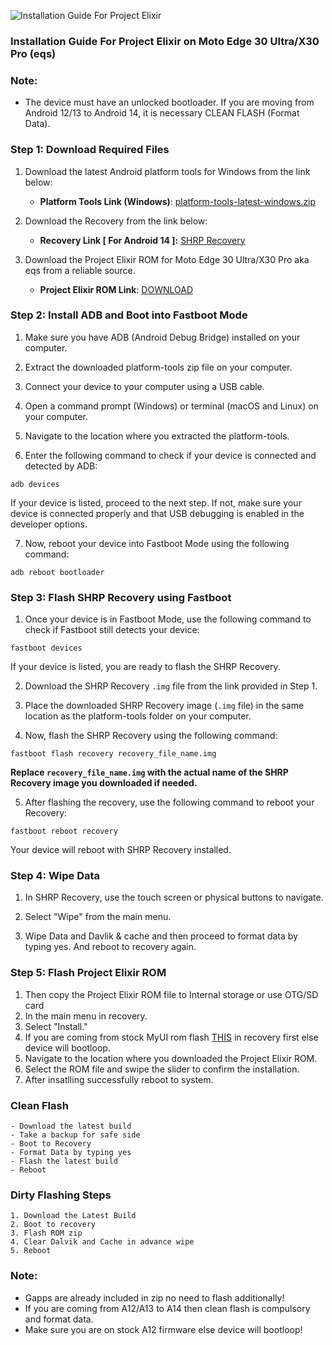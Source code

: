 ![Installation Guide For Project Elixir](https://i.imgur.com/42LxtAl.png)

### Installation Guide For Project Elixir on Moto Edge 30 Ultra/X30 Pro (eqs)

###  **Note:** 
- The device must have an unlocked bootloader. If you are moving from Android 12/13 to Android 14, it is necessary CLEAN FLASH (Format Data).

### Step 1: Download Required Files
1. Download the latest Android platform tools for Windows from the link below:
   - **Platform Tools Link (Windows)**: [platform-tools-latest-windows.zip](https://dl.google.com/android/repository/platform-tools-latest-windows.zip)

2. Download the Recovery from the link below:
   - **Recovery Link [ For Android 14 ]:** [SHRP Recovery](https://t.me/moto_edge_30_ultra_updates/163)

3. Download the Project Elixir ROM for Moto Edge 30 Ultra/X30 Pro aka eqs from a reliable source.
   - **Project Elixir ROM Link**: [DOWNLOAD](https://projectelixiros.com/device/eqs)


### Step 2: Install ADB and Boot into Fastboot Mode
1. Make sure you have ADB (Android Debug Bridge) installed on your computer. 

2. Extract the downloaded platform-tools zip file on your computer.

3. Connect your device to your computer using a USB cable.

4. Open a command prompt (Windows) or terminal (macOS and Linux) on your computer.

5. Navigate to the location where you extracted the platform-tools.

6. Enter the following command to check if your device is connected and detected by ADB:

```
adb devices
```

If your device is listed, proceed to the next step. If not, make sure your device is connected properly and that USB debugging is enabled in the developer options.

7. Now, reboot your device into Fastboot Mode using the following command:

```
adb reboot bootloader
```

### Step 3: Flash SHRP Recovery using Fastboot
1. Once your device is in Fastboot Mode, use the following command to check if Fastboot still detects your device:

```
fastboot devices
```

If your device is listed, you are ready to flash the SHRP Recovery.

2. Download the SHRP Recovery `.img` file from the link provided in Step 1.

3. Place the downloaded SHRP Recovery image (`.img` file) in the same location as the platform-tools folder on your computer.

4. Now, flash the SHRP Recovery using the following command:

```
fastboot flash recovery recovery_file_name.img
```

**Replace `recovery_file_name.img` with the actual name of the SHRP Recovery image you downloaded if needed.**

5. After flashing the recovery, use the following command to reboot your Recovery:

```
fastboot reboot recovery
```

Your device will reboot with SHRP Recovery installed.

### Step 4: Wipe Data
1. In SHRP Recovery, use the touch screen or physical buttons to navigate.

2. Select "Wipe" from the main menu.

3. Wipe Data and Davlik & cache and then proceed to format data by typing yes. And reboot to recovery again.

### Step 5: Flash Project Elixir ROM
1. Then copy the Project Elixir ROM file to Internal storage or use OTG/SD card
2. In the main menu in recovery.
3. Select "Install."
4. If you are coming from stock MyUI rom flash [THIS](https://mirrorbits.lineageos.org/tools/copy-partitions-20220613-signed.zip) in recovery first else device will bootloop.
5. Navigate to the location where you downloaded the Project Elixir ROM.
6. Select the ROM file and swipe the slider to confirm the installation.
7. After insatlling successfully reboot to system.

### Clean Flash
```
- Download the latest build
- Take a backup for safe side
- Boot to Recovery
- Format Data by typing yes
- Flash the latest build
- Reboot
```

### Dirty Flashing Steps

```
1. Download the Latest Build
2. Boot to recovery
3. Flash ROM zip
4. Clear Dalvik and Cache in advance wipe
5. Reboot
```

### Note:

- Gapps are already included in zip no need to flash additionally!
- If you are coming from A12/A13 to A14 then clean flash is compulsory and format data.
- Make sure you are on stock A12 firmware else device will bootloop!
